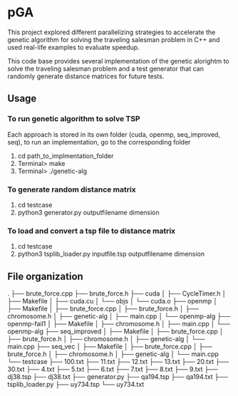 # pGA
This project explored different parallelizing strategies to accelerate the genetic algorithm for solving the traveling salesman problem in C++ and used real-life examples to evaluate speedup. 

This code base provides several implementation of the genetic alorightm to solve the traveling salesman problem and a test generator that can randomly generate distance matrices for future tests.

## Usage
### To run genetic algorithm to solve TSP
Each approach is stored in its own folder (cuda, openmp, seq_improved, seq), to run an implementation, go to the corresponding folder
1. cd path_to_implmentation_folder
2. Terminal> make
3. Terminal> ./genetic-alg

### To generate random distance matrix
1. cd testcase
2. python3 generator.py outputfilename dimension

### To load and convert a tsp file to distance matrix
1. cd testcase
2. python3 tsplib_loader.py inputfile.tsp outputfilename dimension

## File organization
.
├── brute_force.cpp
├── brute_force.h
├── cuda
│   ├── CycleTimer.h
│   ├── Makefile
│   ├── cuda.cu
│   └── objs
│       └── cuda.o
├── openmp
│   ├── Makefile
│   ├── brute_force.cpp
│   ├── brute_force.h
│   ├── chromosome.h
│   ├── genetic-alg
│   ├── main.cpp
│   └── openmp-alg
├── openmp-fail1
│   ├── Makefile
│   ├── chromosome.h
│   ├── main.cpp
│   └── openmp-alg
├── seq_improved
│   ├── Makefile
│   ├── brute_force.cpp
│   ├── brute_force.h
│   ├── chromosome.h
│   ├── genetic-alg
│   └── main.cpp
├── seq_vec
│   ├── Makefile
│   ├── brute_force.cpp
│   ├── brute_force.h
│   ├── chromosome.h
│   ├── genetic-alg
│   └── main.cpp
└── testcase
    ├── 100.txt
    ├── 11.txt
    ├── 12.txt
    ├── 13.txt
    ├── 20.txt
    ├── 30.txt
    ├── 4.txt
    ├── 5.txt
    ├── 6.txt
    ├── 7.txt
    ├── 8.txt
    ├── 9.txt
    ├── dj38.tsp
    ├── dj38.txt
    ├── generator.py
    ├── qa194.tsp
    ├── qa194.txt
    ├── tsplib_loader.py
    ├── uy734.tsp
    └── uy734.txt